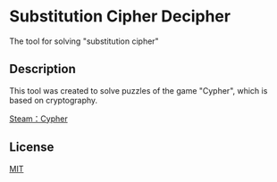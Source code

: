 Substitution Cipher Decipher
===

The tool for solving "substitution cipher"

## Description

This tool was created to solve puzzles of the game "Cypher", which is based on cryptography.

[Steam：Cypher](https://store.steampowered.com/app/746710/Cypher/)

## License

[MIT](http://b4b4r07.mit-license.org)
